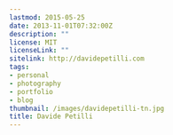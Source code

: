 ```yaml
---
lastmod: 2015-05-25
date: 2013-11-01T07:32:00Z
description: ""
license: MIT
licenseLink: ""
sitelink: http://davidepetilli.com
tags:
- personal
- photography
- portfolio
- blog
thumbnail: /images/davidepetilli-tn.jpg
title: Davide Petilli
---
```


